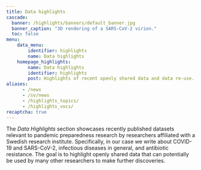 ```yaml
---
title: Data highlights
cascade:
  banner: /highlights/banners/default_banner.jpg
  banner_caption: "3D rendering of a SARS-CoV-2 virion."
  toc: false
menu:
    data_menu:
        identifier: highlights
        name: Data highlights
    homepage_highlights:
        name: Data highlights
        identifier: highlights
        post: Highlights of recent openly shared data and data re-use. <a href="/highlights/">See all highlights <i class="bi bi-arrow-right-circle-fill"></i></a>
aliases:
      - /news
      - /sv/news
      - /highlights_topics/
      - /highlights_vocs/
recaptcha: true
---
```


The *Data Highlights* section showcases recently published datasets relevant to pandemic preparedness research by researchers affiliated with a Swedish research institute. Specifically, in our case we write about COVID-19 and SARS-CoV-2, infectious diseases in general, and antibiotic resistance. The goal is to highlight openly shared data that can potentially be used by many other researchers to make further discoveries.
